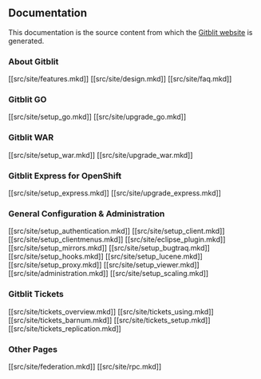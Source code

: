 ## Documentation

This documentation is the source content from which the [Gitblit website](http://gitblit.com) is generated.

### About Gitblit

[[src/site/features.mkd]]
[[src/site/design.mkd]]
[[src/site/faq.mkd]]

### Gitblit GO

[[src/site/setup_go.mkd]]
[[src/site/upgrade_go.mkd]]

### Gitblit WAR

[[src/site/setup_war.mkd]]
[[src/site/upgrade_war.mkd]]

### Gitblit Express for OpenShift

[[src/site/setup_express.mkd]]
[[src/site/upgrade_express.mkd]]

### General Configuration & Administration

[[src/site/setup_authentication.mkd]]
[[src/site/setup_client.mkd]]
[[src/site/setup_clientmenus.mkd]]
[[src/site/eclipse_plugin.mkd]]
[[src/site/setup_mirrors.mkd]]
[[src/site/setup_bugtraq.mkd]]
[[src/site/setup_hooks.mkd]]
[[src/site/setup_lucene.mkd]]
[[src/site/setup_proxy.mkd]]
[[src/site/setup_viewer.mkd]]
[[src/site/administration.mkd]]
[[src/site/setup_scaling.mkd]]

### Gitblit Tickets

[[src/site/tickets_overview.mkd]]
[[src/site/tickets_using.mkd]]
[[src/site/tickets_barnum.mkd]]
[[src/site/tickets_setup.mkd]]
[[src/site/tickets_replication.mkd]]

### Other Pages

[[src/site/federation.mkd]]
[[src/site/rpc.mkd]]
